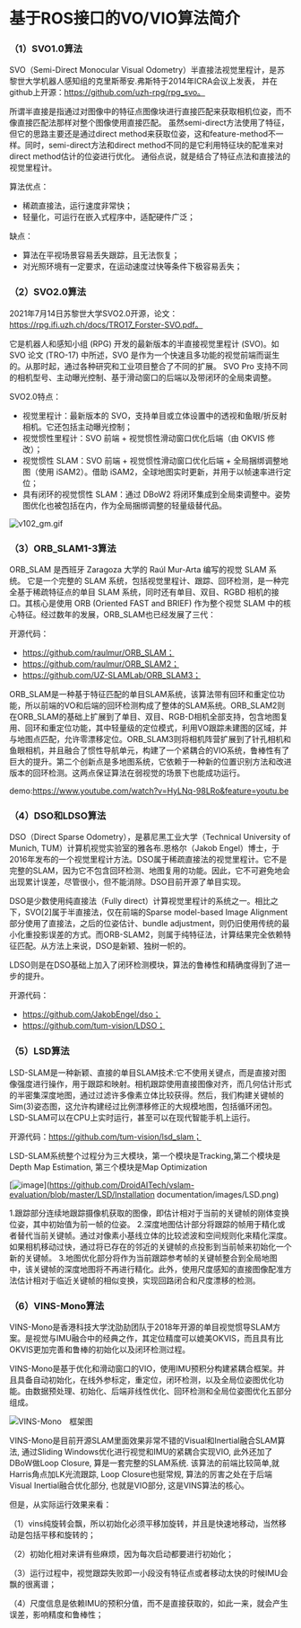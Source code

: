 # 基于ROS接口的VO/VIO算法简介

### （1）SVO1.0算法

SVO（Semi-Direct Monocular Visual Odometry）半直接法视觉里程计，是苏黎世大学机器人感知组的克里斯蒂安.弗斯特于2014年ICRA会议上发表， 并在github上开源：https://github.com/uzh-rpg/rpg_svo。

所谓半直接是指通过对图像中的特征点图像块进行直接匹配来获取相机位姿，而不像直接匹配法那样对整个图像使用直接匹配。 虽然semi-direct方法使用了特征，但它的思路主要还是通过direct method来获取位姿，这和feature-method不一样。同时，semi-direct方法和direct method不同的是它利用特征块的配准来对direct method估计的位姿进行优化。 通俗点说，就是结合了特征点法和直接法的视觉里程计。

算法优点：

- 稀疏直接法，运行速度非常快；
- 轻量化，可运行在嵌入式程序中，适配硬件广泛；

缺点：

- 算法在平视场景容易丢失跟踪，且无法恢复；
- 对光照环境有一定要求，在运动速度过快等条件下极容易丢失；

### （2）SVO2.0算法

2021年7月14日苏黎世大学SVO2.0开源，论文：https://rpg.ifi.uzh.ch/docs/TRO17_Forster-SVO.pdf。

它是机器人和感知小组 (RPG) 开发的最新版本的半直接视觉里程计 (SVO)。如 SVO 论文 (TRO-17) 中所述，SVO 是作为一个快速且多功能的视觉前端而诞生的。从那时起，通过各种研究和工业项目整合了不同的扩展。 SVO Pro 支持不同的相机型号、主动曝光控制、基于滑动窗口的后端以及带闭环的全局束调整。

SVO2.0特点：

- 视觉里程计：最新版本的 SVO，支持单目或立体设置中的透视和鱼眼/折反射相机。它还包括主动曝光控制；
- 视觉惯性里程计：SVO 前端 + 视觉惯性滑动窗口优化后端（由 OKVIS 修改）；
- 视觉惯性 SLAM：SVO 前端 + 视觉惯性滑动窗口优化后端 + 全局捆绑调整地图（使用 iSAM2）。借助 iSAM2，全球地图实时更新，并用于以帧速率进行定位；
- 具有闭环的视觉惯性 SLAM：通过 DBoW2 将闭环集成到全局束调整中。姿势图优化也被包括在内，作为全局捆绑调整的轻量级替代品。

![v102_gm.gif](https://github.com/uzh-rpg/rpg_svo_pro_open/raw/master/doc/images/v102_gm.gif)

### （3）ORB_SLAM1-3算法

ORB_SLAM 是西班牙 Zaragoza 大学的 Raúl Mur-Arta 编写的视觉 SLAM 系统。 它是一个完整的 SLAM 系统，包括视觉里程计、跟踪、回环检测，是一种完全基于稀疏特征点的单目 SLAM 系统，同时还有单目、双目、RGBD 相机的接口。其核心是使用 ORB (Oriented FAST and BRIEF) 作为整个视觉 SLAM 中的核心特征。经过数年的发展，ORB_SLAM也已经发展了三代：

开源代码：

- https://github.com/raulmur/ORB_SLAM；
- https://github.com/raulmur/ORB_SLAM2；
- https://github.com/UZ-SLAMLab/ORB_SLAM3；

ORB_SLAM是一种基于特征匹配的单目SLAM系统，该算法带有回环和重定位功能，所以前端的VO和后端的回环检测构成了整体的SLAM系统。ORB_SLAM2则在ORB_SLAM的基础上扩展到了单目、双目、RGB-D相机全部支持，包含地图复用、回环和重定位功能，其中轻量级的定位模式，利用VO跟踪未建图的区域，并与地图点匹配，允许零漂移定位。ORB_SLAM3则将相机阵营扩展到了针孔相机和鱼眼相机，并且融合了惯性导航单元，构建了一个紧耦合的VIO系统，鲁棒性有了巨大的提升。第二个创新点是多地图系统，它依赖于一种新的位置识别方法和改进版本的回环检测。这两点保证算法在弱视觉的场景下也能成功运行。

demo:https://www.youtube.com/watch?v=HyLNq-98LRo&feature=youtu.be

### （4）DSO和LDSO算法

DSO（Direct Sparse Odometry），是慕尼黑工业大学（Technical University of Munich, TUM）计算机视觉实验室的雅各布.恩格尔（Jakob Engel）博士，于2016年发布的一个视觉里程计方法。DSO属于稀疏直接法的视觉里程计。它不是完整的SLAM，因为它不包含回环检测、地图复用的功能。因此，它不可避免地会出现累计误差，尽管很小，但不能消除。DSO目前开源了单目实现。

DSO是少数使用纯直接法（Fully direct）计算视觉里程计的系统之一。相比之下，SVO[2]属于半直接法，仅在前端的Sparse model-based Image Alignment部分使用了直接法，之后的位姿估计、bundle adjustment，则仍旧使用传统的最小化重投影误差的方式。而ORB-SLAM2，则属于纯特征法，计算结果完全依赖特征匹配。从方法上来说，DSO是新颖、独树一帜的。

LDSO则是在DSO基础上加入了闭环检测模块，算法的鲁棒性和精确度得到了进一步的提升。

开源代码：

- https://github.com/JakobEngel/dso；
- https://github.com/tum-vision/LDSO；

### （5）LSD算法

LSD-SLAM是一种新颖、直接的单目SLAM技术:它不使用关键点，而是直接对图像强度进行操作，用于跟踪和映射。相机跟踪使用直接图像对齐，而几何估计形式的半密集深度地图，通过过滤许多像素立体比较获得。然后，我们构建关键帧的Sim(3)姿态图，这允许构建经过比例漂移修正的大规模地图，包括循环闭包。LSD-SLAM可以在CPU上实时运行，甚至可以在现代智能手机上运行。

开源代码：https://github.com/tum-vision/lsd_slam；

LSD-SLAM系统整个过程分为三大模块，第一个模块是Tracking,第二个模块是Depth Map Estimation, 第三个模块是Map Optimization

[![image](https://github.com/DroidAITech/vslam-evaluation/raw/master/LSD/Installation%20documentation/images/LSD.png)](https://github.com/DroidAITech/vslam-evaluation/blob/master/LSD/Installation documentation/images/LSD.png)

1.跟踪部分连续地跟踪摄像机获取的图像，即估计相对于当前的关键帧的刚体变换位姿，其中初始值为前一帧的位姿。
2.深度地图估计部分将跟踪的帧用于精化或者替代当前关键帧。通过对像素小基线立体的比较滤波和空间规则化来精化深度。如果相机移动过快，通过将已存在的邻近的关键帧的点投影到当前帧来初始化一个新的关键帧。
3.地图优化部分将作为当前跟踪参考帧的关键帧整合到全局地图中，该关键帧的深度地图将不再进行精化。此外，使用尺度感知的直接图像配准方法估计相对于临近关键帧的相似变换，实现回路闭合和尺度漂移的检测。

### （6）VINS-Mono算法

VINS-Mono是香港科技大学沈劭劼团队于2018年开源的单目视觉惯导SLAM方案。是视觉与IMU融合中的经典之作，其定位精度可以媲美OKVIS，而且具有比OKVIS更加完善和鲁棒的初始化以及闭环检测过程。

VINS-Mono是基于优化和滑动窗口的VIO，使用IMU预积分构建紧耦合框架。并且具备自动初始化，在线外参标定，重定位，闭环检测，以及全局位姿图优化功能。由数据预处理、初始化、后端非线性优化、回环检测和全局位姿图优化五部分组成。

![VINS-Mono　框架图](https://github.com/DroidAITech/vslam-evaluation/raw/master/VINS/Installation%20documentation/pics/VINS-Mono%E3%80%80%E6%A1%86%E6%9E%B6%E5%9B%BE.png)

VINS-Mono是目前开源SLAM里面效果非常不错的Visual和Inertial融合SLAM算法, 通过Sliding Windows优化进行视觉和IMU的紧耦合实现VIO, 此外还加了DBoW做Loop Closure, 算是一套完整的SLAM系统. 该算法的前端比较简单,就Harris角点加LK光流跟踪, Loop Closure也挺常规, 算法的厉害之处在于后端Visual Inertial融合优化部分, 也就是VIO部分, 这是VINS算法的核心。

但是，从实际运行效果来看：

（1）vins纯旋转会飘，所以初始化必须平移加旋转，并且是快速地移动，当然移动是包括平移和旋转的；

（2）初始化相对来讲有些麻烦，因为每次启动都要进行初始化；

（3）运行过程中，视觉跟踪失败即一小段没有特征点或者移动太快的时候IMU会飘的很离谱；

（4）尺度信息是依赖IMU的预积分值，而不是直接获取的，如此一来，就会产生误差，影响精度和鲁棒性；